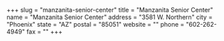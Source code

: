 +++
slug = "manzanita-senior-center"
title = "Manzanita Senior Center"
name = "Manzanita Senior Center"
address = "3581 W. Northern"
city = "Phoenix"
state = "AZ"
postal = "85051"
website = ""
phone = "602-262-4949"
fax = ""
+++
